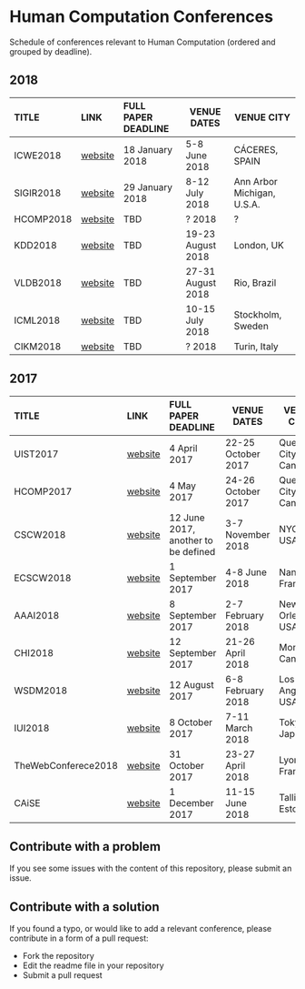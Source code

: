 # Human Computation Conferences

Schedule of conferences relevant to Human Computation (ordered and grouped by deadline). 
## 2018
|         TITLE        |       LINK       | FULL PAPER DEADLINE | VENUE DATES | VENUE CITY |
|:-------------------------|:----------------|:-------------------|---------|---------|
| ICWE2018 | [website](http://icwe2018.webengineering.org)  | 18 January 2018  | 5-8 June 2018 | CÁCERES, SPAIN |
| SIGIR2018 | [website](http://sigir.org/sigir2018/)  | 29 January 2018  | 8-12 July 2018 | Ann Arbor Michigan, U.S.A. |
| HCOMP2018 | [website](https://humancomputation.com/2018/)  | TBD  | ? 2018 | ? |
| KDD2018 | [website](http://www.kdd.org/kdd2018/) | TBD   | 19-23 August 2018 | London, UK |
| VLDB2018 | [website](http://vldb2018.lncc.br) | TBD   | 27-31 August 2018 | Rio, Brazil |
| ICML2018 | [website](http://www.wikicfp.com/cfp/servlet/event.showcfp?eventid=67105&copyownerid=2)   | TBD | 10-15 July 2018 | Stockholm, Sweden |
| CIKM2018 | [website](http://www.cikm2018.units.it) | TBD   | ? 2018 | Turin, Italy |



## 2017
|         TITLE        |       LINK       | FULL PAPER DEADLINE | VENUE DATES | VENUE CITY |
|:-------------------------|:----------------|:-------------------|---------|---------|
| UIST2017 | [website](https://uist.acm.org/uist2017/)   | 4 April 2017 | 22-25 October 2017 | Quebec City, Canada |
| HCOMP2017 | [website](https://humancomputation.com/2017/)   | 4 May 2017 | 24-26 October 2017 | Quebec City, Canada |
| CSCW2018 | [website](https://cscw.acm.org/2018/)   | 12 June 2017, another to be defined | 3-7 November 2018 | NYC, USA |
| ECSCW2018 | [website](http://ecscw2018.loria.fr/papers/)   | 1 September 2017 | 4-8 June 2018 | Nancy, France |
| AAAI2018 | [website](https://aaai.org/Conferences/AAAI/aaai18.php)   | 8 September 2017 | 2-7 February 2018 | New Orleans, USA |
| CHI2018 | [website](https://chi2018.acm.org)   | 12 September 2017 | 21-26 April 2018 | Montreal, Canada |
| WSDM2018 | [website](http://www.wsdm-conference.org/2018/)   | 12 August 2017 | 6-8 February 2018 | Los Angeles, USA |
| IUI2018 | [website](http://iui.acm.org/2018/call_for_papers.html)   | 8 October 2017 | 7-11 March 2018 | Tokyo, Japan |
| TheWebConferece2018 | [website](https://www2018.thewebconf.org)   | 31 October 2017 | 23-27 April 2018 | Lyon, France |
| CAiSE | [website](https://caise2018.ut.ee/call-for-papers/)   | 1 December 2017 | 11-15 June 2018 | Tallin, Estonia |






## Contribute with a problem

If you see some issues with the content of this repository, please submit an issue.

## Contribute with a solution

If you found a typo, or would like to add a relevant conference, please contribute in a form of a pull request:

* Fork the repository
* Edit the readme file in your repository
* Submit a pull request




